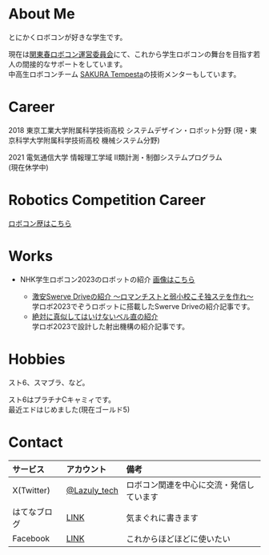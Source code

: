 # About Me

とにかくロボコンが好きな学生です。

現在は[関東春ロボコン運営委員会](https://kantouharurobo.com/unei/about-us)にて、これから学生ロボコンの舞台を目指す若人の間接的なサポートをしています。  
中高生ロボコンチーム [SAKURA Tempesta](https://sakura-tempesta.org)の技術メンターもしています。

# Career

2018 東京工業大学附属科学技術高校 システムデザイン・ロボット分野 (現・東京科学大学附属科学技術高校 機械システム分野)

2021 電気通信大学 情報理工学域 II類計測・制御システムプログラム  
(現在休学中)

# Robotics Competition Career

[ロボコン歴はこちら](./robocon-career.html)

# Works

- NHK学生ロボコン2023のロボットの紹介
[画像はこちら](https://twitter.com/Lazuly_tech/status/1665911290844573697)

    - [激安Swerve Driveの紹介 〜ロマンチストと弱小校こそ独ステを作れ〜](https://lazuly.hatenablog.com/entry/uecsd2023)  
        学ロボ2023でぞうロボットに搭載したSwerve Driveの紹介記事です。
    - [絶対に真似してはいけないベル直の紹介](https://lazuly.hatenablog.com/entry/belt-throwing)  
        学ロボ2023で設計した射出機構の紹介記事です。

# Hobbies

スト6、スマブラ、など。

スト6はプラチナCキャミィです。  
最近エドはじめました(現在ゴールド5)

# Contact

|サービス|アカウント|備考|
|:---|:---|:---|
|X(Twitter)|[@Lazuly_tech](https://twitter.com/lazuly_tech)|ロボコン関連を中心に交流・発信しています|
|はてなブログ|[LINK](https://lazuly.hatenablog.com)|気まぐれに書きます|
|Facebook|[LINK](https://www.facebook.com/profile.php?id=100028977140855)|これからほどほどに使いたい|

